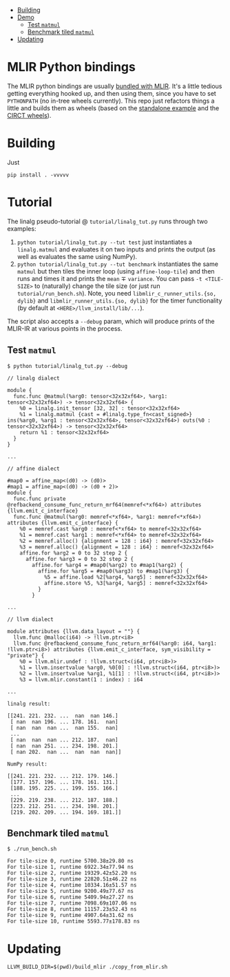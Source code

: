 - [Building](#building)
- [Demo](#demo)
    * [Test `matmul`](#test--matmul-)
    * [Benchmark tiled `matmul`](#benchmark-tiled--matmul-)
- [Updating](#updating)

# MLIR Python bindings

The MLIR python bindings are usually [bundled with MLIR](https://github.com/llvm/llvm-project/blob/main/mlir/docs/Bindings/Python.md).
It's a little tedious getting everything hooked up, and then using them, since you have to set `PYTHONPATH` (no in-tree wheels currently).
This repo just refactors things a little and builds them as wheels (based on the [standalone example](https://github.com/llvm/llvm-project/blob/main/mlir/examples/standalone/README.md) and the [CIRCT wheels](https://github.com/llvm/circt/blob/main/lib/Bindings/Python/setup.py)).

# Building

Just 

```shell
pip install . -vvvvv
```

# Tutorial

The linalg pseudo-tutorial @ `tutorial/linalg_tut.py` runs through two examples:

1. `python tutorial/linalg_tut.py --tut test` just instantiates a `linalg.matmul` and evaluates it on two inputs and prints the output (as well as evaluates the same using NumPy).
2. `python tutorial/linalg_tut.py --tut benchmark` instantiates the same `matmul` but then tiles the inner loop (using `affine-loop-tile`) and then runs and times it and prints the `mean` ∓ `variance`. You can pass `-t <TILE-SIZE>` to (naturally) change the tile size (or just run `tutorial/run_bench.sh`). Note, you need `libmlir_c_runner_utils.{so, dylib}` and `libmlir_runner_utils.{so, dylib}` for the timer functionality (by default at `<HERE>/llvm_install/lib/...`).

The script also accepts a `--debug` param, which will produce prints of the MLIR-IR at various points in the process.


## Test `matmul`

```mlir
$ python tutorial/linalg_tut.py --debug

// linalg dialect

module {
  func.func @matmul(%arg0: tensor<32x32xf64>, %arg1: tensor<32x32xf64>) -> tensor<32x32xf64> {
    %0 = linalg.init_tensor [32, 32] : tensor<32x32xf64>
    %1 = linalg.matmul {cast = #linalg.type_fn<cast_signed>} ins(%arg0, %arg1 : tensor<32x32xf64>, tensor<32x32xf64>) outs(%0 : tensor<32x32xf64>) -> tensor<32x32xf64>
    return %1 : tensor<32x32xf64>
  }
}

...

// affine dialect

#map0 = affine_map<(d0) -> (d0)>
#map1 = affine_map<(d0) -> (d0 + 2)>
module {
  func.func private @refbackend_consume_func_return_mrf64(memref<*xf64>) attributes {llvm.emit_c_interface}
  func.func @matmul(%arg0: memref<*xf64>, %arg1: memref<*xf64>) attributes {llvm.emit_c_interface} {
    %0 = memref.cast %arg0 : memref<*xf64> to memref<32x32xf64>
    %1 = memref.cast %arg1 : memref<*xf64> to memref<32x32xf64>
    %2 = memref.alloc() {alignment = 128 : i64} : memref<32x32xf64>
    %3 = memref.alloc() {alignment = 128 : i64} : memref<32x32xf64>
    affine.for %arg2 = 0 to 32 step 2 {
      affine.for %arg3 = 0 to 32 step 2 {
        affine.for %arg4 = #map0(%arg2) to #map1(%arg2) {
          affine.for %arg5 = #map0(%arg3) to #map1(%arg3) {
            %5 = affine.load %2[%arg4, %arg5] : memref<32x32xf64>
            affine.store %5, %3[%arg4, %arg5] : memref<32x32xf64>
          }
        }

...

// llvm dialect

module attributes {llvm.data_layout = ""} {
  llvm.func @malloc(i64) -> !llvm.ptr<i8>
  llvm.func @refbackend_consume_func_return_mrf64(%arg0: i64, %arg1: !llvm.ptr<i8>) attributes {llvm.emit_c_interface, sym_visibility = "private"} {
    %0 = llvm.mlir.undef : !llvm.struct<(i64, ptr<i8>)>
    %1 = llvm.insertvalue %arg0, %0[0] : !llvm.struct<(i64, ptr<i8>)>
    %2 = llvm.insertvalue %arg1, %1[1] : !llvm.struct<(i64, ptr<i8>)>
    %3 = llvm.mlir.constant(1 : index) : i64
    
...

linalg result:

[[241. 221. 232. ...  nan  nan 146.]
 [ nan  nan 196. ... 178. 161.  nan]
 [ nan  nan  nan ...  nan 155.  nan]
 ...
 [ nan  nan  nan ... 212. 187.  nan]
 [ nan  nan 251. ... 234. 198. 201.]
 [ nan 202.  nan ...  nan  nan  nan]]

NumPy result:

[[241. 221. 232. ... 212. 179. 146.]
 [177. 157. 196. ... 178. 161. 131.]
 [188. 195. 225. ... 199. 155. 166.]
 ...
 [229. 219. 238. ... 212. 187. 188.]
 [223. 212. 251. ... 234. 198. 201.]
 [219. 202. 209. ... 194. 169. 181.]]
```

## Benchmark tiled `matmul`

```shell
$ ./run_bench.sh

For tile-size 0, runtime 5700.38±29.80 ns
For tile-size 1, runtime 6922.34±77.94 ns
For tile-size 2, runtime 19329.42±52.20 ns
For tile-size 3, runtime 22820.51±46.22 ns
For tile-size 4, runtime 10334.16±51.57 ns
For tile-size 5, runtime 9200.49±77.67 ns
For tile-size 6, runtime 5409.94±27.27 ns
For tile-size 7, runtime 7098.69±107.06 ns
For tile-size 8, runtime 11157.23±52.43 ns
For tile-size 9, runtime 4907.64±31.62 ns
For tile-size 10, runtime 5593.77±178.83 ns
```

# Updating

```shell
LLVM_BUILD_DIR=$(pwd)/build_mlir ./copy_from_mlir.sh
```

